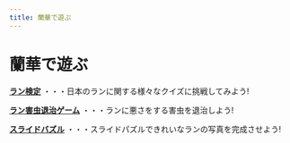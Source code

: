 ```yaml
---
title: 蘭華で遊ぶ
---
```

蘭華で遊ぶ
==
**[ラン検定](/play/orchid_exam)** ・・・日本のランに関する様々なクイズに挑戦してみよう!

**[ラン害虫退治ゲーム](/play/shooting_game)** ・・・ランに悪さをする害虫を退治しよう!

**[スライドバズル](/play/slide_puzzle)** ・・・スライドパズルできれいなランの写真を完成させよう!
